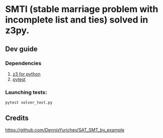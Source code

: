 # SMTI (stable marriage problem with incomplete list and ties) solved in z3py.

## Dev guide
### Dependencies
1. [z3 for python](https://github.com/Z3Prover/z3)
2. [pytest](https://github.com/pytest-dev/pytest)
### Launching tests:
`pytest solver_test.py`

## Credits
https://github.com/DennisYurichev/SAT_SMT_by_example